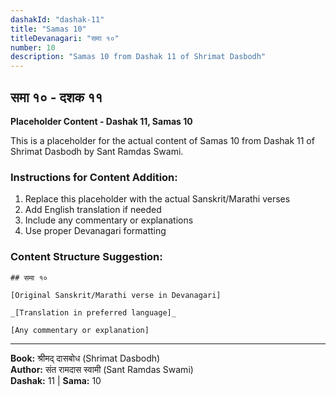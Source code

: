 ```yaml
---
dashakId: "dashak-11"
title: "Samas 10"
titleDevanagari: "समा १०"
number: 10
description: "Samas 10 from Dashak 11 of Shrimat Dasbodh"
---
```


## समा १० - दशक ११

<!-- TODO: Add the actual Sanskrit/Marathi content here -->

**Placeholder Content - Dashak 11, Samas 10**

This is a placeholder for the actual content of Samas 10 from Dashak 11 of Shrimat Dasbodh by Sant Ramdas Swami.

### Instructions for Content Addition:
1. Replace this placeholder with the actual Sanskrit/Marathi verses
2. Add English translation if needed
3. Include any commentary or explanations
4. Use proper Devanagari formatting

### Content Structure Suggestion:
```
## समा १०

[Original Sanskrit/Marathi verse in Devanagari]

_[Translation in preferred language]_

[Any commentary or explanation]
```

---
**Book:** श्रीमद् दासबोध (Shrimat Dasbodh)  
**Author:** संत रामदास स्वामी (Sant Ramdas Swami)  
**Dashak:** 11 | **Sama:** 10
